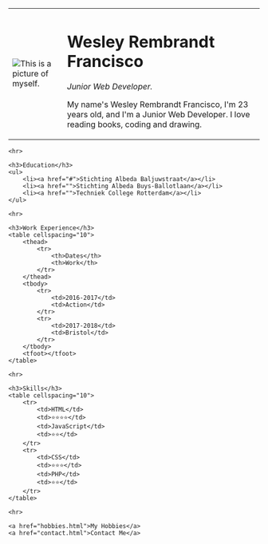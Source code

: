 <html lang="en">

<head>
    <meta charset="UTF-8">
    <meta name="viewport" content="width=device-width, initial-scale=1.0">
    <title>Wesley's Personal Site</title>
</head>

<body>
    <table cellspacing="20">
        <tr>
            <td><img src="img/wes1-modified.png" alt="This is a picture of myself."></td>
            <td>
                <h1>Wesley Rembrandt Francisco</h1>
                <p><em>Junior Web Developer.</em></p>
                <p>My name's Wesley Rembrandt Francisco, I'm 23 years old, and I'm a Junior Web Developer. I love reading books,
                    coding and drawing.
                </p>
            </td>
        </tr>
    </table>

    <hr>

    <h3>Education</h3>
    <ul>
        <li><a href="#">Stichting Albeda Baljuwstraat</a></li>
        <li><a href="">Stichting Albeda Buys-Ballotlaan</a></li>
        <li><a href="">Techniek College Rotterdam</a></li>
    </ul>

    <hr>

    <h3>Work Experience</h3>
    <table cellspacing="10">
        <thead>
            <tr>
                <th>Dates</th>
                <th>Work</th>
            </tr>
        </thead>
        <tbody>
            <tr>
                <td>2016-2017</td>
                <td>Action</td>
            </tr>
            <tr>
                <td>2017-2018</td>
                <td>Bristol</td>
            </tr>
        </tbody>
        <tfoot></tfoot>
    </table>

    <hr>

    <h3>Skills</h3>
    <table cellspacing="10">
        <tr>
            <td>HTML</td>
            <td>⭐⭐⭐⭐</td>
            <td>JavaScript</td>
            <td>⭐⭐</td>
        </tr>
        <tr>
            <td>CSS</td>
            <td>⭐⭐⭐</td>
            <td>PHP</td>
            <td>⭐⭐</td>
        </tr>
    </table>

    <hr>

    <a href="hobbies.html">My Hobbies</a>
    <a href="contact.html">Contact Me</a>
</body>

</html>
